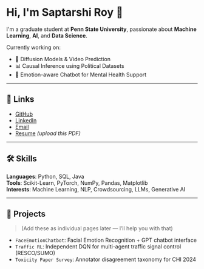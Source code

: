 # Hi, I'm Saptarshi Roy 👋

I'm a graduate student at **Penn State University**, passionate about **Machine Learning**, **AI**, and **Data Science**.

Currently working on:
- 🤖 Diffusion Models & Video Prediction
- 📊 Causal Inference using Political Datasets
- 🧠 Emotion-aware Chatbot for Mental Health Support

---

## 🔗 Links

- [GitHub](https://github.com/github-roy11)
- [LinkedIn](https://www.linkedin.com/in/saptarshi-roy/)
- [Email](mailto:your.email@domain.com)
- [Resume](./Saptarshi_Roy_Resume.pdf) *(upload this PDF)*

---

## 🛠️ Skills

**Languages**: Python, SQL, Java  
**Tools**: Scikit-Learn, PyTorch, NumPy, Pandas, Matplotlib  
**Interests**: Machine Learning, NLP, Crowdsourcing, LLMs, Generative AI

---

## 🧠 Projects

> (Add these as individual pages later — I’ll help you with that)

- `FaceEmotionChatbot`: Facial Emotion Recognition + GPT chatbot interface
- `Traffic RL`: Independent DQN for multi-agent traffic signal control (RESCO/SUMO)
- `Toxicity Paper Survey`: Annotator disagreement taxonomy for CHI 2024
